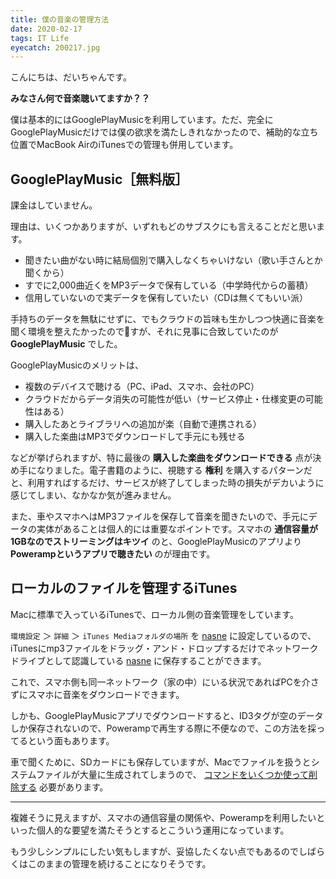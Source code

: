 ```yaml
---
title: 僕の音楽の管理方法
date: 2020-02-17
tags: IT Life
eyecatch: 200217.jpg
---
```


こんにちは、だいちゃんです。

**みなさん何で音楽聴いてますか？？**

僕は基本的にはGooglePlayMusicを利用しています。ただ、完全にGooglePlayMusicだけでは僕の欲求を満たしきれなかったので、補助的な立ち位置でMacBook AirのiTunesでの管理も併用しています。

## GooglePlayMusic［無料版］

課金はしていません。

理由は、いくつかありますが、いずれもどのサブスクにも言えることだと思います。

* 聞きたい曲がない時に結局個別で購入しなくちゃいけない（歌い手さんとか聞くから）
* すでに2,000曲近くをMP3データで保有している（中学時代からの蓄積）
* 信用していないので実データを保有していたい（CDは無くてもいい派）

手持ちのデータを無駄にせずに、でもクラウドの旨味も生かしつつ快適に音楽を聞く環境を整えたかったのですが、それに見事に合致していたのが **GooglePlayMusic** でした。

GooglePlayMusicのメリットは、

* 複数のデバイスで聴ける（PC、iPad、スマホ、会社のPC）
* クラウドだからデータ消失の可能性が低い（サービス停止・仕様変更の可能性はある）
* 購入したあとライブラリへの追加が楽（自動で連携される）
* 購入した楽曲はMP3でダウンロードして手元にも残せる

などが挙げられますが、特に最後の **購入した楽曲をダウンロードできる** 点が決め手になりました。電子書籍のように、視聴する **権利** を購入するパターンだと、利用すればするだけ、サービスが終了してしまった時の損失がデカいように感じてしまい、なかなか気が進みません。

また、車やスマホへはMP3ファイルを保存して音楽を聞きたいので、手元にデータの実体があることは個人的には重要なポイントです。スマホの **通信容量が1GBなのでストリーミングはキツイ** のと、GooglePlayMusicのアプリより **Powerampというアプリで聴きたい** のが理由です。

## ローカルのファイルを管理するiTunes

Macに標準で入っているiTunesで、ローカル側の音楽管理をしています。

`環境設定` ＞ `詳細` ＞ `iTunes Mediaフォルダの場所` を [nasne](https://amzn.to/31f4tnR) に設定しているので、iTunesにmp3ファイルをドラッグ・アンド・ドロップするだけでネットワークドライブとして認識している [nasne](https://amzn.to/31f4tnR) に保存することができます。

これで、スマホ側も同一ネットワーク（家の中）にいる状況であればPCを介さずにスマホに音楽をダウンロードできます。

しかも、GooglePlayMusicアプリでダウンロードすると、ID3タグが空のデータしか保存されないので、Powerampで再生する際に不便なので、この方法を採ってるという面もあります。

車で聞くために、SDカードにも保存していますが、Macでファイルを扱うとシステムファイルが大量に生成されてしまうので、 [コマンドをいくつか使って削除する](/article/200129/bastard-files) 必要があります。

----

複雑そうに見えますが、スマホの通信容量の関係や、Powerampを利用したいといった個人的な要望を満たそうとするとこういう運用になっています。

もう少しシンプルにしたい気もしますが、妥協したくない点でもあるのでしばらくはこのままの管理を続けることになりそうです。
